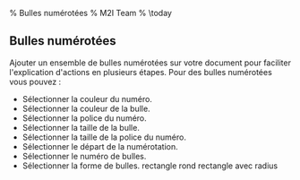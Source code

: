 % Bulles numérotées 
% M2I Team
% \today


## Bulles numérotées

Ajouter un ensemble de bulles numérotées sur votre document pour faciliter l'explication d'actions en plusieurs étapes.
Pour des bulles numérotées vous pouvez :  
- Sélectionner la couleur du numéro.
- Sélectionner la couleur de la bulle.
- Sélectionner la police du numéro.
- Sélectionner la taille de la bulle. 
- Sélectionner la taille de la police du numéro. 
- Sélectionner le départ de la numérotation.
- Sélectionner le numéro de bulles.
- Sélectionner la forme de bulles.
	rectangle
	rond
	rectangle avec radius
	
